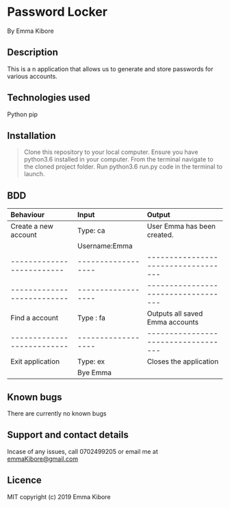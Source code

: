 # Password Locker
By Emma Kibore

## Description
This is a n application that allows us to generate and store passwords for various accounts.

## Technologies used
Python
pip


## Installation
>Clone this repository to your local computer.
>Ensure you have python3.6 installed in your computer.
>From the terminal navigate to the cloned project folder.
>Run python3.6 run.py code in the terminal to launch.


## BDD
| Behaviour                | Input            | Output                            |
| :----------------------- | :-------------   | :---------------------------------|
| Create a new account     | Type: ca         |  User Emma has been created.      |  
|                          | Username:Emma    |                                   |
|------------------------- |------------------|-----------------------------------|                    | | Display account          | Type: da         | Outputs stored accounts           |
|--------------------------|------------------|-----------------------------------|
| Find a account           | Type : fa        | Outputs all saved Emma accounts   |      
|--------------------------|------------------|-----------------------------------|
| Exit application         | Type: ex         | Closes the application            |
|                          | Bye Emma         |                                   |

## Known bugs
There are currently no known bugs

## Support and contact details
Incase of any issues, call 0702499205 or email me at emmaKibore@gmail.com

## Licence
MIT  copyright (c) 2019 Emma Kibore